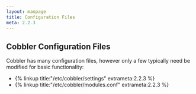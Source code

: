 ```yaml
---
layout: manpage
title: Configuration Files
meta: 2.2.3
---
```

## Cobbler Configuration Files

Cobbler has many configuration files, however only a few typically need be modified for basic functionality:

* {% linkup title:"/etc/cobbler/settings" extrameta:2.2.3 %}
* {% linkup title:"/etc/cobbler/modules.conf" extrameta:2.2.3 %}

